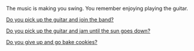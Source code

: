 The music is making you swing. You remember enjoying playing the guitar.

[Do you pick up the guitar and join the band?](http://necmusic.edu/ce/certificate/jazz)

[Do you pick up the guitar and jam until the sun goes down?](../guitar/guitar.md)

[Do you give up and go bake cookies?](../bake-cookies/cookies.md)